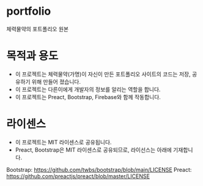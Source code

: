 # portfolio
체력물약의 포트폴리오 원본

# 목적과 용도
- 이 프로젝트는 체력물약(가명)이 자신이 만든 포트폴리오 사이트의 코드는 저장, 공유하기 위해 만들어 졌습니다.
- 이 프로젝트는 다른이에게 개발자의 정보를 알리는 역할을 합니다.
- 이 프로젝트는 Preact, Bootstrap, Firebase와 함께 작동합니다.

# 라이센스
- 이 프로젝트는 MIT 라이센스로 공유됩니다.
- Preact, Bootstrap은 MIT 라이센스로 공유되므로, 라이선스는 아래에 기재합니다.

Bootstrap: https://github.com/twbs/bootstrap/blob/main/LICENSE
Preact: https://github.com/preactjs/preact/blob/master/LICENSE

